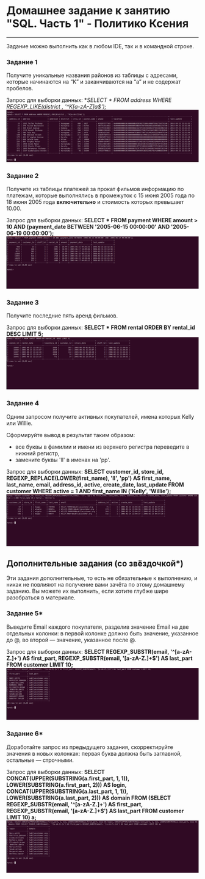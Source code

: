 # Домашнее задание к занятию "SQL. Часть 1" - Политико Ксения

---

Задание можно выполнить как в любом IDE, так и в командной строке.

### Задание 1

Получите уникальные названия районов из таблицы с адресами, которые начинаются на “K” и заканчиваются на “a” и не содержат пробелов.

Запрос для выборки данных:
**SELECT * FROM address WHERE REGEXP_LIKE(district , '^K[a-zA-Z]*a$');**
![result](./img/task1.png)

### Задание 2

Получите из таблицы платежей за прокат фильмов информацию по платежам, которые выполнялись в промежуток с 15 июня 2005 года по 18 июня 2005 года **включительно** и стоимость которых превышает 10.00.

Запрос для выборки данных:
**SELECT * FROM payment WHERE amount > 10 AND (payment_date BETWEEN '2005-06-15 00:00:00' AND '2005-06-19 00:00:00');**
![result](./img/task2.png)


### Задание 3

Получите последние пять аренд фильмов.

Запрос для выборки данных:
**SELECT * FROM rental ORDER BY rental_id  DESC LIMIT 5;**
![result](./img/task3.png)

### Задание 4

Одним запросом получите активных покупателей, имена которых Kelly или Willie. 

Сформируйте вывод в результат таким образом:
- все буквы в фамилии и имени из верхнего регистра переведите в нижний регистр,
- замените буквы 'll' в именах на 'pp'.

Запрос для выборки данных:
**SELECT customer_id, store_id, REGEXP_REPLACE(LOWER(first_name), 'll', 'pp') AS first_name, last_name, email, address_id, active, create_date, last_update FROM customer WHERE active = 1 AND first_name IN ('Kelly', 'Willie');**
![result](./img/task4.png)



## Дополнительные задания (со звёздочкой*)
Эти задания дополнительные, то есть не обязательные к выполнению, и никак не повлияют на получение вами зачёта по этому домашнему заданию. Вы можете их выполнить, если хотите глубже шире разобраться в материале.

### Задание 5*

Выведите Email каждого покупателя, разделив значение Email на две отдельных колонки: в первой колонке должно быть значение, указанное до @, во второй — значение, указанное после @.

Запрос для выборки данных:
**SELECT REGEXP_SUBSTR(email, '^[a-zA-Z\.]+') AS first_part, REGEXP_SUBSTR(email, '[a-zA-Z\.]+$') AS last_part FROM customer LIMIT 10;**
![result](./img/task5.png)


### Задание 6*

Доработайте запрос из предыдущего задания, скорректируйте значения в новых колонках: первая буква должна быть заглавной, остальные — строчными.

Запрос для выборки данных:
**SELECT CONCAT(UPPER(SUBSTRING(a.first_part, 1, 1)), LOWER(SUBSTRING(a.first_part, 2))) AS login, CONCAT(UPPER(SUBSTRING(a.last_part, 1, 1)), LOWER(SUBSTRING(a.last_part, 2))) AS domain FROM (SELECT REGEXP_SUBSTR(email, '^[a-zA-Z\.]+') AS first_part, REGEXP_SUBSTR(email, '[a-zA-Z\.]+$') AS last_part FROM customer LIMIT 10) a;**
![result](./img/task6.png)


